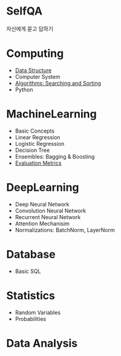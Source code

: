 # SelfQA

자신에게 묻고 답하기

# Computing

- [Data Structure](./computing/datastructure.md)
- Computer System
- [Algorithms: Searching and Sorting](./computing/algorithms.md)
- Python

# MachineLearning

- Basic Concepts
- Linear Regression
- Logistic Regression
- Decision Tree
- Ensembles: Bagging & Boosting
- [Evaluation Metrics](./ml/evaluation.md)

# DeepLearning

- Deep Neural Network
- Convolution Neural Network
- Recurrent Neural Network
- Attention Mechanisim
- Normalizations: BatchNorm, LayerNorm

# Database

- Basic SQL

# Statistics

- Random Variables
- Probabilities

# Data Analysis


